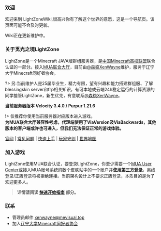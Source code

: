 ### 欢迎
欢迎来到 LightZoneWiki,很高兴你有了解这个世界的意愿，这是一个导航页。该页面可能不会及时更新。

Wiki正在更新维护中。  

### 关于觅光之境LightZone

LightZone是一个Minecraft JAVA版群组服务器，是[中国Minecraft高校联盟](//www.mualliance.ltd/)联合认证的一部分。接入[MUA联合大厅](//docs.mualliance.cn/zh/dev/union/lobby)，目前由[@森稳XenWayne](//xenwayne.top)维护，服务于辽宁大学Minecraft同好者协会。 

?> 另:当前维护人是25届毕业生，精力有限，望有兴趣和能力搭建群组服、了解blessingskin server和frp相关知识，有可本地或云端24h稳定运行的计算资源的同学接管LightZone，新生优先，有意联系[@森稳XenWayne](//xenwayne.top)。

>

**当前服务器版本 Velocity 3.4.0 / Purpur 1.21.6**

!> 仅推荐你使用当前服务器对应版本进入游戏。  
**为MUA联合大厅兼容性考虑，代理端使用了ViaVersion及ViaBackwards，其他版本的客户端或许也可进入，但我们无法保证正常的游戏体验。**

[官网](//lightzone.mevisual.top) | [常见问题](wiki/faq.md) | [快速上手](wiki/quickstart.md) | [玩家守则](policy/rules.md) | [世界地图](//lightzonemap.mevisual.top)

### 加入游戏

LightZone使用MUA联合认证，要登录LightZone，你至少需要一个[MUA User Center](https://skin.mualliance.ltd/)或接入MUA账号系统的数个皮肤站中的一个账户并[**使用第三方登录**](wiki/quickstart?id=_4%e9%85%8d%e7%bd%ae%e5%90%af%e5%8a%a8%e5%99%a8%e7%ac%ac%e4%b8%89%e6%96%b9%e7%99%bb%e5%bd%95)，离线登录/正版登录将被拒绝连接。当前架构设计上不要求正版登录，本质目的是为了欢迎更多人。

> **详情请阅读 [快速开始指南](wiki/quickstart.md) 部分。**

### 联系

* 管理员邮件 xenwayne@mevisual.top
* 加入[辽宁大学Minecraft同好者协会](https://qm.qq.com/cgi-bin/qm/qr?_wv=1027&k=ZPfzlTX2aMqN_Ty1J5zYUJWjo_IHRc-M&authKey=ZndmENRvqmnGOaOS9DfW3qDnx85lSBGINmxZgfPEpzvme22BZ7wkBdZWDktSDRfs&noverify=0&group_code=852976282)